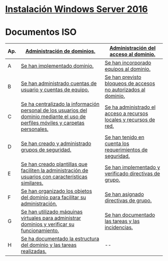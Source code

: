 # [Instalación Windows Server 2016](https://github.com/acruma/documents/blob/master/install.md)



# Documentos ISO

Ap.|[Administración de dominios.]()|[Administración del acceso al dominio.]()
|--|--|--|
|A|[Se han implementado dominio.](https://github.com/acruma/documents/blob/master/admin_dom/a.md)|[Se han incorporado equipos al dominio.]()
|B|[Se han administrado cuentas de usuario y cuentas de equipo.](https://github.com/acruma/documents/blob/master/admin_dom/b.md)|[Se han previsto bloqueos de accesos no autorizados al dominio.]()
|C|[Se ha centralizado la información personal de los usuarios del dominio mediante el uso de perfiles móviles y carpetas personales.]()|[Se ha administrado el acceso a recursos locales y recursos de red.]()
|D|[Se han creado y administrado grupos de seguridad.](https://github.com/acruma/documents/blob/master/admin_dom/d.md)|[Se han tenido en cuenta los requerimientos de seguridad.]()
|E|[Se han creado plantillas que faciliten la administración de usuarios con características similares.]()|[Se han implementado y verificado directivas de grupo.]()
|F|[Se han organizado los objetos del dominio para facilitar su administración.]()|[Se han asignado directivas de grupo.]()
|G|[Se han utilizado máquinas virtuales para administrar dominios y verificar su funcionamiento.]()|[Se han documentado las tareas y las incidencias.]()
|H|[Se ha documentado la estructura del dominio y las tareas realizadas.]()|--|
